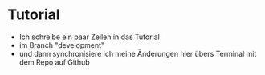 # Tutorial

 - Ich schreibe ein paar Zeilen in das Tutorial
 - im Branch "development"
 - und dann synchronisiere ich meine Änderungen hier übers Terminal mit dem Repo auf Github
